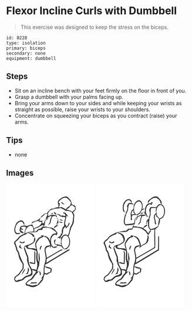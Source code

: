 # Flexor Incline Curls with Dumbbell
> This exercise was designed to keep the stress on the biceps.

``` 
id: 0228 
type: isolation 
primary: biceps 
secondary: none 
equipment: dumbbell 
``` 

## Steps

 - Sit on an incline bench with your feet firmly on the floor in front of you.
 - Grasp a dumbbell with your palms facing up.
 - Bring your arms down to your sides and while keeping your wrists as straight as possible, raise your wrists to your shoulders.
 - Concentrate on squeezing your biceps as you contract (raise) your arms.

## Tips

 - none

## Images

<svg width="240" height="250pt" viewBox="0 0 180 250" xmlns="http://www.w3.org/2000/svg">
  <g fill="#FFF">
    <path d="M0 0h180v250H0V0m106.45 34.46c-2.92 4.35 2.38 8.98-.15 13.61-3.42-.53-6.55 1.07-9.46 2.64-6.52-1.08-10.45 5.02-13.65 9.62-1.68.24-3.65-.26-5.04.95-2.81 2.16-5.8 4.2-7.69 7.29-3.47 4.9-9.26 7.17-14.92 8.41-2.36.38-3.18 2.99-4.32 4.75 4.6-3.08 9.54-6.29 15.36-5.75.06.43.17 1.3.23 1.73 1.95-.13 4.13-.75 5.89.44-.09 2.32-1.75 4.4-3.31 6.07-3.11 3.64-8.15 4.36-12.13 6.7-1.47-2.49-3.24-4.98-3.61-7.93-3.62.71-7.5.96-10.51 3.36-4.69-1.97-10.77-1.76-14.67 1.8-.06.75-.19 2.26-.26 3.01-3.27 4.59 3.12 11.77 7.87 8.78-2.35-2-5.03-3.6-7.22-5.8 1.28-2.11 3.7-.11 5.41.11.04-.32.12-.97.17-1.29-1.53-1-3.07-1.98-4.52-3.08 2.74-3.58 7.53-3.18 11.07-1.1-1.77 4.23-3.53 8.61-3.79 13.24-4.24 2.11-9.22 3.73-12.07 7.74-2.18 4.46-8.02 5.94-9.11 11.14 2.02 4.83 4.35 9.67 4.82 14.95 4.92 5.03 3.97 12.51 7.06 18.41 1.4 3.55 4.29 6.27 5.64 9.83.3 2.95.17 5.95-.29 8.87-1.79 3.21-4.44 5.86-6.36 9-2.19 3.72-6.37 5.34-9.4 8.21-.44 1.54-.91 3.08-1.44 4.59 1 1.74 1.78 3.65 3.13 5.15 4.51 1.49 8.46-1.99 12.79-2.55 2.62-.45 4.2-2.74 6.09-4.36 4.18-4.48 11.5-2.68 15.54-7.52.12-3.24.24-6.49-.4-9.69 2.7.71 5.29 1.72 7.86 2.77-.53 1.31-1.07 2.62-1.62 3.93-4.76 3.75-6 10.83-11.93 13.2-3.61 1.85-6.12 5.2-8.2 8.58.76 1.26 1.55 2.5 2.37 3.73 4.4-.46 7.83 3.14 12.22 2.88 4.88.62 9.03-2.55 12.92-4.98 3.04-2.96 5.61-6.4 8.44-9.56 1.01-4.13 1.41-8.44 3.47-12.26 1.43.49 2.85.99 4.28 1.49 2.32-1.47 4.67-2.9 7.07-4.25.74-.07 1.47-.18 2.21-.32.3-2.55.45-5.11 1.02-7.62-3.92-3.36-9.26-3.68-14.06-4.87.28-1.33.56-2.66.82-3.99 3.21-.85 5.9-2.84 8.7-4.54 13.61-8.37 27.35-16.51 40.96-24.86-.18-2.38-2.8-.75-3.9-.22-14.92 8.94-29.77 18.01-44.75 26.86.31-.41.93-1.23 1.24-1.65.19-2.23.22-4.49.62-6.69 2.67-2.32 6.02-3.71 9.01-5.57 8.07-4.37 15.71-9.56 24.03-13.45-.77-.13-2.31-.37-3.08-.49-10.13 5.53-19.95 11.58-30.05 17.17-.07-6-2.39-11.66-2.6-17.65 1.06-1.29 2.12-2.58 3.17-3.88 2.32-.81 4.64-1.64 6.95-2.5-.43 1.36-.87 2.73-1.27 4.1l2.34-1.98-.16-3.02c1.37 1.14 2.15 2.87 3.63 3.88 2.92 1.37 6.26.58 8.96-.93-.65-.54-1.3-1.07-1.95-1.6-1.71.87-3.58 1.17-5.47 1.27-3.32-2.53-5.03-6.64-4.89-10.77-.46-5.83 2.05-12.72 8.13-14.54 1.27.51 2.54 1.02 3.81 1.54.1-1.54.75-2.92 1.6-4.17-1.92-4.09-5.33-7-8.65-9.91-4.89-2.17-10.42-1.48-15.29-3.52l-4.85.36.68-1.26c-.74.1-2.23.31-2.97.42l1.07.31c-1.84 1.22-3.48 2.7-5.04 4.26-2.78.13-5.4 1.09-6.94 3.54-1.16 2.12-3.6 2.41-5.73 2.91.07-2.11.18-4.21.23-6.32 4.74-1.05 9.44-2.76 13.38-5.65 1.33-.7 2.46-2.25 4.13-1.79l.61.5c.23 1.37 1.56 1.36 2.47.64 1.92-5 .69-10.94 4.06-15.37l.28 5.28c.76-1.31 1.47-2.65 2.14-4.02.88-.07 1.76-.14 2.64-.22-.97-.12-2.9-.37-3.86-.49 2.66-2.7 6.13-4.27 9.63-5.57-1.14 4.4-3.93 8.39-3.65 13.07-.68 2.34-2.96 3.95-3.54 6.42 2.03-1.78 5.12-3.34 5.21-6.38.5-3.98 1.45-7.96 3.48-11.46 1.9-.65 3.91-.89 5.85-1.42 1.12 1.22 2.28 2.4 3.53 3.5-.2-1.36-.49-2.69-.86-4-1.55-.66-3.21-.93-4.83-1.32-1.79.57-3.59.2-5.35-.25-2.45.82-4.79 1.97-7.2 2.89.13-2.04.14-4.08-.27-6.08 1.41-1.58 2.55-3.35 3.48-5.25 3.82-1.95 7.95-3.22 12.16-4.06 3.33-.43 6.82.24 9.96-1.24 3.74 1.53 7.29 3.5 10.54 5.9 3.33.07 6.74.01 9.91 1.21.32.32.94.95 1.25 1.27.09-.39.28-1.16.38-1.55 1.25 3.62 4.74 6.65 4.04 10.77-1.04 5.99-.59 12.62-4.26 17.82-4.25 6.27-2.76 14.67-7.27 20.8-1.76-1.9-4.1-2.58-6.55-1.71-3.96.58-4.4 6.48-8.74 6.1 1.9-3.01 4.53-5.71 5.35-9.27.74-2.5.46-5.14.88-7.69 1.02-2.43 3.04-4.27 4.77-6.2.09 1.08.28 3.25.37 4.34 3.21-2.24 5.98-5.21 7.61-8.8.01-1 .03-2 .04-3l-1.34.16c-.66 3.01-2.05 5.77-4.34 7.88-1.68-2.47-3.78-5.16-3.2-8.35.87-4.89 2.29-9.67 2.92-14.6 1.23 1.13 2.51 2.23 3.98 3.05-1.76-3.16-4.49-5.62-6.53-8.6-1.36-.19-2.72-.39-4.07-.61-.09.71-.16 1.42-.24 2.12.75.08 2.25.23 3 .3.7 1.73 1.29 3.49 1.89 5.26-2.63-.41-5.24-.95-7.83-1.56l.28.92c-1.26-.07-2.53-.15-3.79-.23l1.75-.98c-2.39-1.46-5.14-2.03-7.83-2.59.26.46.79 1.39 1.06 1.85.58-.01 1.74-.04 2.31-.05 1.5 1.83 3.08 4.18 5.81 3.35.55.49 1.65 1.48 2.21 1.97.3-.32.9-.95 1.2-1.27 1.45.39 2.89.77 4.34 1.14-.18 3.97-2.48 7.5-2.31 11.49-.18 2.45.8 5.39-1.4 7.2-3.74 3.81-3.78 9.62-3.53 14.61-.48-.06-1.43-.16-1.9-.22-.15 1.06-.3 2.12-.44 3.18-2.12 2.5-4.62 4.66-7.72 5.81l4.94-.27-.09 1.23c1.33-.17 2.66-.35 3.99-.51-.68 3.46-.48 6.98-.08 10.47-1.23-.74-2.48-1.45-3.74-2.13.78 1.03 1.72 1.93 2.99 2.31.5 1.42 1.01 2.84 1.53 4.26-3.89-1.75-8.09-2.76-12.37-2.57-2.21-3.3-.57-6.92.92-10.11-.65.32-1.96.96-2.62 1.28-.5.77-.99 1.54-1.48 2.32.63 2.22.95 4.57 2 6.65.54 1.79 4.58.04 4.02 2.28l-.27.47c.13.65.31 1.29.56 1.92.26-.48.77-1.45 1.03-1.93 2.5-.59 5.31 1.16 7.94 1.45.24.49.73 1.47.97 1.96 1.6 1.26 3.08 2.68 4.68 3.95 1.49.36 3.07-.12 4.6-.15 2.31-1.81 4.51-3.82 5.77-6.53.42-1.3.84-2.61 1.28-3.91.87-5.36.62-11.5-2.95-15.89 2.92-4.38 2.91-9.75 4.96-14.45.63-4.2 3.65-7.39 5.01-11.32 2.01-4.85.91-10.2 1.8-15.25.83-2.87-1.26-5.3-2.44-7.72 2.31-1.93 4.78-3.98 5.69-6.97-.05-2.15-.74-4.22-1.02-6.35-2.33-1.08-4.73-1.99-7.1-2.98-.71-3.33-1.07-7.07-3.58-9.62-2.24-2.57-4.34-5.87-7.85-6.7-6.33.47-12.13 4.07-16.3 8.7M97.9 57.44c-.44 3.33 2.38 5.03 5.24 5.43-1.22-2.27-2.83-4.36-5.24-5.43m-7.19 3.54c1.74.21 3.54.52 5.25-.03.13-3.03-3.68.08-5.25.03m12.13 7.74c.83 1.46 1.85 2.8 2.9 4.11-.88 3.95-2.48 7.7-3.26 11.68-1.93 1.26-3.71 2.74-5.25 4.47.53.41 1.07.81 1.6 1.21 2.45-2.49 6.4-3.37 7.75-6.9-1.02.4-3.05 1.2-4.07 1.59 1.06-1.63 2.08-3.29 3.03-4.98.36.32 1.06.97 1.41 1.29-.69-4.34.69-10.08-4.11-12.47m6.59 3.34c.39.56 1.19 1.68 1.58 2.24 1.03.32 2.07.65 3.1.98.42-.21 1.26-.62 1.68-.83-2.11-.84-4.24-1.61-6.36-2.39m-86.88 6.47c-2.87 2.55-3.67 6.48-4.94 9.93-1.79 4.73-1.27 10.95 3.08 14.13 2.98.17 6.82 1.04 8.66-2.09-2.98-.42-7.12 1.43-9.34-1.5-2.85-4.33-1.17-9.89.75-14.25 1.95-4.16 6.2-8.49 11.21-7.29 2.76 1.31 3.43 4.71 5.17 6.99 1.01-4.83-2.43-9.33-7.22-9.93-2.62.98-5.3 2.05-7.37 4.01m85.35-1.54c1.92 2.51 5.29 3.78 8.17 1.99-2.54-1.27-5.44-1.42-8.17-1.99z"/>
    <path d="M113.23 31.09c3.32-2.34 8.28-4.24 11.86-1.37 2.75 2.28 5.35 4.93 7.05 8.11.61 2.9-1.11 5.41-2.55 7.73-3.32 1.19-5.92 3.47-7.52 6.62-2.96-1.73-6.03-3.22-9.09-4.76-1.83.29-3.65.66-5.43 1.17 1.29-2.7 1.97-5.64 2.11-8.61-.67-.37-2-1.09-2.67-1.45.65-3.43 3.76-5.37 6.24-7.44m-1.45 6.2c1.58 2.37 3.8 4.47 6.77 4.81-1.52-2.42-3.77-4.6-6.77-4.81zM130.13 47.01c.79-1.9 2.61-2.87 4.33-3.78 2.13 1.49 4.26 2.98 6.25 4.65-.01 1.62-.05 3.25-.15 4.87-2.05 1.05-3.75 2.59-4.88 4.6-3.57-2.88-8.22-3.3-12.44-4.59 2.37-1.82 4.8-3.6 6.89-5.75zM78.57 62.54c1.55-1.88 4.1-1.16 6.18-1.15-1.71 7.04-6.92 12.98-7.22 20.36-.22-.59-.66-1.76-.87-2.35l-2.16 2.16c-.4-1.75-.75-3.51-1.01-5.29l2.17-.35c-2.74-1.11-5.68-.31-8.48.07 1.4-1.83 2.19-3.97 2.57-6.21 3.31-1.95 6.13-4.52 8.82-7.24zM46.5 86.7c2.15-1.5 5.35-1.34 7.14.67 2.46 2.72 2.31 6.66 2.04 10.08-3.97.38-7.96.33-11.94.37 4.31.94 8.73 2 13.15 1.08 3.02.21 6.36-.14 8.2-2.88 2.13-3.23 6.41-.75 9.27-2.62.17-1.06.29-2.13.38-3.2 6.93-1.55 14.89-1.15 20.6 3.52 2.84 1.69 5.61 3.53 7.48 6.35-.68.49-1.36.99-2.04 1.48-3.56-.35-6.7 1.86-8.4 4.84-2.46 3.09-2.37 7.18-2.57 10.92-1.12-5.33-5.06-9.56-10.37-10.86-.81.47-1.61.95-2.41 1.44 8.44 1.29 11.15 10.49 13.13 17.51-3.05.75-6.53.55-9.15 2.53-1.22 1.65-1.75 3.7-2.75 5.48.31 7.24 3.46 14.27 2.28 21.58-.54 5.17-3.06 9.89-3.51 15.08-.94 5.93.65 12.22-1.88 17.87-1.21 2.02-2.69 3.87-3.73 6l3.37-.73c-4.27 3.9-6.93 9.18-11.22 13.04-3.67-.35-7.09 1.37-10.69 1.5-3.26-.67-6.28-2.31-9.68-2.41-.61-.7-1.22-1.41-1.83-2.11 2.06-1.7 3.87-3.68 5.95-5.36 1.69-.85 3.51-1.44 5.09-2.5 3.45-2.66 4.96-6.96 7.97-10.02 2.17-2.27 4.4-4.5 6.39-6.93-.95.18-2.85.53-3.8.71 1.45-4.08 2.57-8.3 4.37-12.25.18-5.27 1.57-10.44 1.59-15.69-.99-3.59-.4-7.64-2.25-10.94-.75 6.55-.3 13.2.5 19.72-3.75-4.57-3.34-10.56-2.85-16.03.65-7.23-3.16-13.96-3.16-21.09 1.21-3.66 3.99-6.62 6.24-9.7 2.59-3.73 8.16-3.16 10.41-7.29-2.51-.06-5.92-1.72-7.34 1.46l3.55-.04c-3.85.79-7.75 2.38-9.96 5.83-2.18 3.61-5.26 7.33-4.72 11.82.09 3.07 1.38 5.91 2.33 8.77-5.03-3.32-11.44-1.6-17.03-3.21l-.12-3.54c3.86-1.29 7.26-3.55 10.74-5.61 1.9-1.15 2.78-3.35 3.79-5.23 1.32-2.43-.02-5.21-.38-7.7-1.76 2.91-1.77 6.32-2.43 9.56-1.45 2.08-4.07 2.81-6.03 4.29-3.61 2.76-8.5 2.35-12.33 4.72-.63 1.72-2.15 3.44-1.35 5.36 1.62 5.74 3.66 11.36 6.03 16.84.48 2.83.08 5.76.15 8.64 1.84 2.43 1.25 5.75 2.86 8.29 2.43 4.84 6.2 9.63 5.56 15.37-.76 4.28-5.63 4.96-9.07 5.95-4.41 1.26-7.08 5.24-10.69 7.73-3.41.55-7.08.38-9.84 2.87-1.59-.64-2.76-1.87-3.89-3.12.74-1.38 1.32-2.85 2.12-4.2 2.47-2.52 6.34-3.5 8.13-6.72 1.8-3.15 4.03-6 6.33-8.79 2.59-3.22.87-7.59 1.64-11.31-3.2-6.86-7.07-13.49-8.8-20.93-.61-3.2-2.38-5.94-4.15-8.59-.22-5.09-3.42-9.34-4.11-14.31.03-1.97 2.14-2.8 3.42-3.91 3-1.92 4.4-5.43 7.09-7.67 3.85-2.6 8.32-4.01 12.47-6.02.31-.61.93-1.83 1.24-2.43 4.99 1.25 10.19 3.55 12.27 8.64.97-.56 3.13-.6 2.22-2.2-2.15-5.07-8.42-5.67-12.88-7.75-2.05.86-4.12 1.69-6.17 2.58.1-5.77 3.2-11.43 8.03-14.6m-18.76 30.5l-.12 2.17c3.08 2.35 7.21 2.54 10.39.26-.23-.77-.47-1.53-.71-2.3-1.7.85-3.27 2.21-5.23 2.31-1.53-.65-2.9-1.61-4.33-2.44m-1.4 12.3c1.98 1.21 3.85 2.87 6.29 3.03-1.12-1.54-2.33-3.01-3.55-4.47.1-1.44.14-2.89.09-4.34-1.45 1.65-2.29 3.67-2.83 5.78m44.7-2.68c-1.76 2.3-2.63 5-2.37 7.91.35-.1 1.06-.31 1.41-.41.72-2.64 1.7-5.19 2.83-7.67-.47.04-1.4.13-1.87.17M44.5 170.87c0 3.62-.01 7.3-1.61 10.65-1.07 1.07-2.09 2.2-3.07 3.35 1.8-.41 3.58-.92 5.33-1.49-.03-.81-.1-2.44-.14-3.25 2.51-2.61 2.26-6.95-.51-9.26m-7.53 4.08c-1.99 3.24-3.87 6.62-5.22 10.2 3.57-2.91 5.36-7.36 7.36-11.38-.53.29-1.6.88-2.14 1.18m30.46 3.22c.75 2.66 1.35 5.36 1.43 8.14.42.09 1.27.26 1.69.35.5-3.25.32-6.93-3.12-8.49M49.05 203.9c1.08-.22 2.15-.45 3.23-.69 3.79.67 7.6-.3 11.4-.48-2.13-3.52-6.49-.55-9.72-1.5-2.24-.68-3.64 1.2-4.91 2.67zM116.33 108.35c1.63-2.22 4.89-3.76 7.45-2.15 4.37 2.63 5.17 8.16 5.31 12.83-.54 3.6-1.27 7.47-3.81 10.26-1.63 1.89-4.15 2.52-6.37 3.43-1.8-2.15-3.99-4.12-4.86-6.86-1.34-5.82-1.61-12.57 2.28-17.51z"/>
    <path d="M37.49 129.25c.69-.44 2.08-1.31 2.78-1.75.54 1.89 1.15 4.1 3.17 4.91 3.05.9 6.3.64 9.38 1.44 3.02.78 5.87 2.06 8.84 2.99 1.02 5.03-.6 10.06-.16 15.11.09 3.13.89 6.17 1.82 9.14.91 5.04-.01 10.21-1.84 14.94-2.58-2.07-5.98-1.66-9.05-2.12-1.37-2.91-3.31-5.51-4.66-8.42-1.34-4.37-2.23-8.91-2.29-13.49 0-3.46-1.81-6.49-3.05-9.61-1.85-4.3-3.09-8.84-4.94-13.14m19.88 32.44c-2.84-.58-5.6-1.57-8.49-1.91-.31.27-.94.82-1.26 1.09 3.02 2.58 7.62 2.71 11.52 2.78.39-7.19.48-14.39.56-21.59.05-2.1-1.23-3.89-2.09-5.72.01 8.42.12 16.9-.24 25.35zM78.35 181.64c-.13-4.25.17-8.5.52-12.73 3.08 3.4 7.87 3.63 11.98 4.91-.15 2.15-.39 4.29-.62 6.43-2.91-.55-5.15 1.64-7.44 3.02-1.49-.54-2.97-1.09-4.44-1.63z"/>
  </g>
  <g fill="#333">
    <path d="M106.45 34.46c4.17-4.63 9.97-8.23 16.3-8.7 3.51.83 5.61 4.13 7.85 6.7 2.51 2.55 2.87 6.29 3.58 9.62 2.37.99 4.77 1.9 7.1 2.98.28 2.13.97 4.2 1.02 6.35-.91 2.99-3.38 5.04-5.69 6.97 1.18 2.42 3.27 4.85 2.44 7.72-.89 5.05.21 10.4-1.8 15.25-1.36 3.93-4.38 7.12-5.01 11.32-2.05 4.7-2.04 10.07-4.96 14.45 3.57 4.39 3.82 10.53 2.95 15.89-.44 1.3-.86 2.61-1.28 3.91-1.26 2.71-3.46 4.72-5.77 6.53-1.53.03-3.11.51-4.6.15-1.6-1.27-3.08-2.69-4.68-3.95-.24-.49-.73-1.47-.97-1.96-2.63-.29-5.44-2.04-7.94-1.45-.26.48-.77 1.45-1.03 1.93-.25-.63-.43-1.27-.56-1.92l.27-.47c.56-2.24-3.48-.49-4.02-2.28-1.05-2.08-1.37-4.43-2-6.65.49-.78.98-1.55 1.48-2.32.66-.32 1.97-.96 2.62-1.28-1.49 3.19-3.13 6.81-.92 10.11 4.28-.19 8.48.82 12.37 2.57-.52-1.42-1.03-2.84-1.53-4.26-1.27-.38-2.21-1.28-2.99-2.31 1.26.68 2.51 1.39 3.74 2.13-.4-3.49-.6-7.01.08-10.47-1.33.16-2.66.34-3.99.51l.09-1.23-4.94.27c3.1-1.15 5.6-3.31 7.72-5.81.14-1.06.29-2.12.44-3.18.47.06 1.42.16 1.9.22-.25-4.99-.21-10.8 3.53-14.61 2.2-1.81 1.22-4.75 1.4-7.2-.17-3.99 2.13-7.52 2.31-11.49-1.45-.37-2.89-.75-4.34-1.14-.3.32-.9.95-1.2 1.27-.56-.49-1.66-1.48-2.21-1.97-2.73.83-4.31-1.52-5.81-3.35-.57.01-1.73.04-2.31.05-.27-.46-.8-1.39-1.06-1.85 2.69.56 5.44 1.13 7.83 2.59l-1.75.98c1.26.08 2.53.16 3.79.23l-.28-.92c2.59.61 5.2 1.15 7.83 1.56-.6-1.77-1.19-3.53-1.89-5.26-.75-.07-2.25-.22-3-.3.08-.7.15-1.41.24-2.12 1.35.22 2.71.42 4.07.61 2.04 2.98 4.77 5.44 6.53 8.6-1.47-.82-2.75-1.92-3.98-3.05-.63 4.93-2.05 9.71-2.92 14.6-.58 3.19 1.52 5.88 3.2 8.35 2.29-2.11 3.68-4.87 4.34-7.88l1.34-.16c-.01 1-.03 2-.04 3-1.63 3.59-4.4 6.56-7.61 8.8-.09-1.09-.28-3.26-.37-4.34-1.73 1.93-3.75 3.77-4.77 6.2-.42 2.55-.14 5.19-.88 7.69-.82 3.56-3.45 6.26-5.35 9.27 4.34.38 4.78-5.52 8.74-6.1 2.45-.87 4.79-.19 6.55 1.71 4.51-6.13 3.02-14.53 7.27-20.8 3.67-5.2 3.22-11.83 4.26-17.82.7-4.12-2.79-7.15-4.04-10.77-.1.39-.29 1.16-.38 1.55-.31-.32-.93-.95-1.25-1.27-3.17-1.2-6.58-1.14-9.91-1.21-3.25-2.4-6.8-4.37-10.54-5.9-3.14 1.48-6.63.81-9.96 1.24-4.21.84-8.34 2.11-12.16 4.06-.93 1.9-2.07 3.67-3.48 5.25.41 2 .4 4.04.27 6.08 2.41-.92 4.75-2.07 7.2-2.89 1.76.45 3.56.82 5.35.25 1.62.39 3.28.66 4.83 1.32.37 1.31.66 2.64.86 4-1.25-1.1-2.41-2.28-3.53-3.5-1.94.53-3.95.77-5.85 1.42-2.03 3.5-2.98 7.48-3.48 11.46-.09 3.04-3.18 4.6-5.21 6.38.58-2.47 2.86-4.08 3.54-6.42-.28-4.68 2.51-8.67 3.65-13.07-3.5 1.3-6.97 2.87-9.63 5.57.96.12 2.89.37 3.86.49-.88.08-1.76.15-2.64.22-.67 1.37-1.38 2.71-2.14 4.02l-.28-5.28c-3.37 4.43-2.14 10.37-4.06 15.37-.91.72-2.24.73-2.47-.64l-.61-.5c-1.67-.46-2.8 1.09-4.13 1.79-3.94 2.89-8.64 4.6-13.38 5.65-.05 2.11-.16 4.21-.23 6.32 2.13-.5 4.57-.79 5.73-2.91 1.54-2.45 4.16-3.41 6.94-3.54 1.56-1.56 3.2-3.04 5.04-4.26l-1.07-.31c.74-.11 2.23-.32 2.97-.42l-.68 1.26 4.85-.36c4.87 2.04 10.4 1.35 15.29 3.52 3.32 2.91 6.73 5.82 8.65 9.91-.85 1.25-1.5 2.63-1.6 4.17-1.27-.52-2.54-1.03-3.81-1.54-6.08 1.82-8.59 8.71-8.13 14.54-.14 4.13 1.57 8.24 4.89 10.77 1.89-.1 3.76-.4 5.47-1.27.65.53 1.3 1.06 1.95 1.6-2.7 1.51-6.04 2.3-8.96.93-1.48-1.01-2.26-2.74-3.63-3.88l.16 3.02-2.34 1.98c.4-1.37.84-2.74 1.27-4.1-2.31.86-4.63 1.69-6.95 2.5-1.05 1.3-2.11 2.59-3.17 3.88.21 5.99 2.53 11.65 2.6 17.65 10.1-5.59 19.92-11.64 30.05-17.17.77.12 2.31.36 3.08.49-8.32 3.89-15.96 9.08-24.03 13.45-2.99 1.86-6.34 3.25-9.01 5.57-.4 2.2-.43 4.46-.62 6.69-.31.42-.93 1.24-1.24 1.65 14.98-8.85 29.83-17.92 44.75-26.86 1.1-.53 3.72-2.16 3.9.22-13.61 8.35-27.35 16.49-40.96 24.86-2.8 1.7-5.49 3.69-8.7 4.54-.26 1.33-.54 2.66-.82 3.99 4.8 1.19 10.14 1.51 14.06 4.87-.57 2.51-.72 5.07-1.02 7.62-.74.14-1.47.25-2.21.32-2.4 1.35-4.75 2.78-7.07 4.25-1.43-.5-2.85-1-4.28-1.49-2.06 3.82-2.46 8.13-3.47 12.26-2.83 3.16-5.4 6.6-8.44 9.56-3.89 2.43-8.04 5.6-12.92 4.98-4.39.26-7.82-3.34-12.22-2.88-.82-1.23-1.61-2.47-2.37-3.73 2.08-3.38 4.59-6.73 8.2-8.58 5.93-2.37 7.17-9.45 11.93-13.2.55-1.31 1.09-2.62 1.62-3.93-2.57-1.05-5.16-2.06-7.86-2.77.64 3.2.52 6.45.4 9.69-4.04 4.84-11.36 3.04-15.54 7.52-1.89 1.62-3.47 3.91-6.09 4.36-4.33.56-8.28 4.04-12.79 2.55-1.35-1.5-2.13-3.41-3.13-5.15.53-1.51 1-3.05 1.44-4.59 3.03-2.87 7.21-4.49 9.4-8.21 1.92-3.14 4.57-5.79 6.36-9 .46-2.92.59-5.92.29-8.87-1.35-3.56-4.24-6.28-5.64-9.83-3.09-5.9-2.14-13.38-7.06-18.41-.47-5.28-2.8-10.12-4.82-14.95 1.09-5.2 6.93-6.68 9.11-11.14 2.85-4.01 7.83-5.63 12.07-7.74.26-4.63 2.02-9.01 3.79-13.24-3.54-2.08-8.33-2.48-11.07 1.1 1.45 1.1 2.99 2.08 4.52 3.08-.05.32-.13.97-.17 1.29-1.71-.22-4.13-2.22-5.41-.11 2.19 2.2 4.87 3.8 7.22 5.8-4.75 2.99-11.14-4.19-7.87-8.78.07-.75.2-2.26.26-3.01 3.9-3.56 9.98-3.77 14.67-1.8 3.01-2.4 6.89-2.65 10.51-3.36.37 2.95 2.14 5.44 3.61 7.93 3.98-2.34 9.02-3.06 12.13-6.7 1.56-1.67 3.22-3.75 3.31-6.07-1.76-1.19-3.94-.57-5.89-.44-.06-.43-.17-1.3-.23-1.73-5.82-.54-10.76 2.67-15.36 5.75 1.14-1.76 1.96-4.37 4.32-4.75 5.66-1.24 11.45-3.51 14.92-8.41 1.89-3.09 4.88-5.13 7.69-7.29 1.39-1.21 3.36-.71 5.04-.95 3.2-4.6 7.13-10.7 13.65-9.62 2.91-1.57 6.04-3.17 9.46-2.64 2.53-4.63-2.77-9.26.15-13.61m6.78-3.37c-2.48 2.07-5.59 4.01-6.24 7.44.67.36 2 1.08 2.67 1.45-.14 2.97-.82 5.91-2.11 8.61 1.78-.51 3.6-.88 5.43-1.17 3.06 1.54 6.13 3.03 9.09 4.76 1.6-3.15 4.2-5.43 7.52-6.62 1.44-2.32 3.16-4.83 2.55-7.73-1.7-3.18-4.3-5.83-7.05-8.11-3.58-2.87-8.54-.97-11.86 1.37m16.9 15.92c-2.09 2.15-4.52 3.93-6.89 5.75 4.22 1.29 8.87 1.71 12.44 4.59 1.13-2.01 2.83-3.55 4.88-4.6.1-1.62.14-3.25.15-4.87-1.99-1.67-4.12-3.16-6.25-4.65-1.72.91-3.54 1.88-4.33 3.78M78.57 62.54c-2.69 2.72-5.51 5.29-8.82 7.24-.38 2.24-1.17 4.38-2.57 6.21 2.8-.38 5.74-1.18 8.48-.07l-2.17.35c.26 1.78.61 3.54 1.01 5.29l2.16-2.16c.21.59.65 1.76.87 2.35.3-7.38 5.51-13.32 7.22-20.36-2.08-.01-4.63-.73-6.18 1.15M46.5 86.7c-4.83 3.17-7.93 8.83-8.03 14.6 2.05-.89 4.12-1.72 6.17-2.58 4.46 2.08 10.73 2.68 12.88 7.75.91 1.6-1.25 1.64-2.22 2.2-2.08-5.09-7.28-7.39-12.27-8.64-.31.6-.93 1.82-1.24 2.43-4.15 2.01-8.62 3.42-12.47 6.02-2.69 2.24-4.09 5.75-7.09 7.67-1.28 1.11-3.39 1.94-3.42 3.91.69 4.97 3.89 9.22 4.11 14.31 1.77 2.65 3.54 5.39 4.15 8.59 1.73 7.44 5.6 14.07 8.8 20.93-.77 3.72.95 8.09-1.64 11.31-2.3 2.79-4.53 5.64-6.33 8.79-1.79 3.22-5.66 4.2-8.13 6.72-.8 1.35-1.38 2.82-2.12 4.2 1.13 1.25 2.3 2.48 3.89 3.12 2.76-2.49 6.43-2.32 9.84-2.87 3.61-2.49 6.28-6.47 10.69-7.73 3.44-.99 8.31-1.67 9.07-5.95.64-5.74-3.13-10.53-5.56-15.37-1.61-2.54-1.02-5.86-2.86-8.29-.07-2.88.33-5.81-.15-8.64-2.37-5.48-4.41-11.1-6.03-16.84-.8-1.92.72-3.64 1.35-5.36 3.83-2.37 8.72-1.96 12.33-4.72 1.96-1.48 4.58-2.21 6.03-4.29.66-3.24.67-6.65 2.43-9.56.36 2.49 1.7 5.27.38 7.7-1.01 1.88-1.89 4.08-3.79 5.23-3.48 2.06-6.88 4.32-10.74 5.61l.12 3.54c5.59 1.61 12-.11 17.03 3.21-.95-2.86-2.24-5.7-2.33-8.77-.54-4.49 2.54-8.21 4.72-11.82 2.21-3.45 6.11-5.04 9.96-5.83l-3.55.04c1.42-3.18 4.83-1.52 7.34-1.46-2.25 4.13-7.82 3.56-10.41 7.29-2.25 3.08-5.03 6.04-6.24 9.7 0 7.13 3.81 13.86 3.16 21.09-.49 5.47-.9 11.46 2.85 16.03-.8-6.52-1.25-13.17-.5-19.72 1.85 3.3 1.26 7.35 2.25 10.94-.02 5.25-1.41 10.42-1.59 15.69-1.8 3.95-2.92 8.17-4.37 12.25.95-.18 2.85-.53 3.8-.71-1.99 2.43-4.22 4.66-6.39 6.93-3.01 3.06-4.52 7.36-7.97 10.02-1.58 1.06-3.4 1.65-5.09 2.5-2.08 1.68-3.89 3.66-5.95 5.36.61.7 1.22 1.41 1.83 2.11 3.4.1 6.42 1.74 9.68 2.41 3.6-.13 7.02-1.85 10.69-1.5 4.29-3.86 6.95-9.14 11.22-13.04l-3.37.73c1.04-2.13 2.52-3.98 3.73-6 2.53-5.65.94-11.94 1.88-17.87.45-5.19 2.97-9.91 3.51-15.08 1.18-7.31-1.97-14.34-2.28-21.58 1-1.78 1.53-3.83 2.75-5.48 2.62-1.98 6.1-1.78 9.15-2.53-1.98-7.02-4.69-16.22-13.13-17.51.8-.49 1.6-.97 2.41-1.44 5.31 1.3 9.25 5.53 10.37 10.86.2-3.74.11-7.83 2.57-10.92 1.7-2.98 4.84-5.19 8.4-4.84.68-.49 1.36-.99 2.04-1.48-1.87-2.82-4.64-4.66-7.48-6.35-5.71-4.67-13.67-5.07-20.6-3.52a42.95 42.95 0 0 1-.38 3.2c-2.86 1.87-7.14-.61-9.27 2.62-1.84 2.74-5.18 3.09-8.2 2.88-4.42.92-8.84-.14-13.15-1.08 3.98-.04 7.97.01 11.94-.37.27-3.42.42-7.36-2.04-10.08-1.79-2.01-4.99-2.17-7.14-.67m69.83 21.65c-3.89 4.94-3.62 11.69-2.28 17.51.87 2.74 3.06 4.71 4.86 6.86 2.22-.91 4.74-1.54 6.37-3.43 2.54-2.79 3.27-6.66 3.81-10.26-.14-4.67-.94-10.2-5.31-12.83-2.56-1.61-5.82-.07-7.45 2.15m-78.84 20.9c1.85 4.3 3.09 8.84 4.94 13.14 1.24 3.12 3.05 6.15 3.05 9.61.06 4.58.95 9.12 2.29 13.49 1.35 2.91 3.29 5.51 4.66 8.42 3.07.46 6.47.05 9.05 2.12 1.83-4.73 2.75-9.9 1.84-14.94-.93-2.97-1.73-6.01-1.82-9.14-.44-5.05 1.18-10.08.16-15.11-2.97-.93-5.82-2.21-8.84-2.99-3.08-.8-6.33-.54-9.38-1.44-2.02-.81-2.63-3.02-3.17-4.91-.7.44-2.09 1.31-2.78 1.75m40.86 52.39c1.47.54 2.95 1.09 4.44 1.63 2.29-1.38 4.53-3.57 7.44-3.02.23-2.14.47-4.28.62-6.43-4.11-1.28-8.9-1.51-11.98-4.91-.35 4.23-.65 8.48-.52 12.73z"/>
    <path d="M111.78 37.29c3 .21 5.25 2.39 6.77 4.81-2.97-.34-5.19-2.44-6.77-4.81zM97.9 57.44c2.41 1.07 4.02 3.16 5.24 5.43-2.86-.4-5.68-2.1-5.24-5.43zM90.71 60.98c1.57.05 5.38-3.06 5.25-.03-1.71.55-3.51.24-5.25.03zM102.84 68.72c4.8 2.39 3.42 8.13 4.11 12.47-.35-.32-1.05-.97-1.41-1.29-.95 1.69-1.97 3.35-3.03 4.98 1.02-.39 3.05-1.19 4.07-1.59-1.35 3.53-5.3 4.41-7.75 6.9-.53-.4-1.07-.8-1.6-1.21 1.54-1.73 3.32-3.21 5.25-4.47.78-3.98 2.38-7.73 3.26-11.68-1.05-1.31-2.07-2.65-2.9-4.11zM109.43 72.06c2.12.78 4.25 1.55 6.36 2.39-.42.21-1.26.62-1.68.83-1.03-.33-2.07-.66-3.1-.98-.39-.56-1.19-1.68-1.58-2.24zM22.55 78.53c2.07-1.96 4.75-3.03 7.37-4.01 4.79.6 8.23 5.1 7.22 9.93-1.74-2.28-2.41-5.68-5.17-6.99-5.01-1.2-9.26 3.13-11.21 7.29-1.92 4.36-3.6 9.92-.75 14.25 2.22 2.93 6.36 1.08 9.34 1.5-1.84 3.13-5.68 2.26-8.66 2.09-4.35-3.18-4.87-9.4-3.08-14.13 1.27-3.45 2.07-7.38 4.94-9.93zM107.9 76.99c2.73.57 5.63.72 8.17 1.99-2.88 1.79-6.25.52-8.17-1.99zM27.74 117.2c1.43.83 2.8 1.79 4.33 2.44 1.96-.1 3.53-1.46 5.23-2.31.24.77.48 1.53.71 2.3-3.18 2.28-7.31 2.09-10.39-.26l.12-2.17zM26.34 129.5c.54-2.11 1.38-4.13 2.83-5.78.05 1.45.01 2.9-.09 4.34 1.22 1.46 2.43 2.93 3.55 4.47-2.44-.16-4.31-1.82-6.29-3.03zM71.04 126.82c.47-.04 1.4-.13 1.87-.17-1.13 2.48-2.11 5.03-2.83 7.67-.35.1-1.06.31-1.41.41-.26-2.91.61-5.61 2.37-7.91zM57.37 161.69c.36-8.45.25-16.93.24-25.35.86 1.83 2.14 3.62 2.09 5.72-.08 7.2-.17 14.4-.56 21.59-3.9-.07-8.5-.2-11.52-2.78.32-.27.95-.82 1.26-1.09 2.89.34 5.65 1.33 8.49 1.91zM44.5 170.87c2.77 2.31 3.02 6.65.51 9.26.04.81.11 2.44.14 3.25-1.75.57-3.53 1.08-5.33 1.49.98-1.15 2-2.28 3.07-3.35 1.6-3.35 1.61-7.03 1.61-10.65zM36.97 174.95c.54-.3 1.61-.89 2.14-1.18-2 4.02-3.79 8.47-7.36 11.38 1.35-3.58 3.23-6.96 5.22-10.2zM67.43 178.17c3.44 1.56 3.62 5.24 3.12 8.49-.42-.09-1.27-.26-1.69-.35-.08-2.78-.68-5.48-1.43-8.14zM49.05 203.9c1.27-1.47 2.67-3.35 4.91-2.67 3.23.95 7.59-2.02 9.72 1.5-3.8.18-7.61 1.15-11.4.48-1.08.24-2.15.47-3.23.69z"/>
  </g>
</svg>

<svg width="240" height="250pt" viewBox="0 0 180 250" xmlns="http://www.w3.org/2000/svg">
  <g fill="#FFF">
    <path d="M0 0h180v250H0V0m109.39 32.45c-2.17 1.42-2.81 3.87-2.89 6.33l1.41-.37c2.36-5.53 8.16-9.63 14.17-10.19 3.89.45 6.84 3.7 9.1 6.66 1.38 1.69.03 4.81 2.59 5.63.14.41.44 1.23.58 1.64-1.13-.18-3.4-.54-4.53-.71-2.45 1.65-4.36 3.92-6.19 6.21-.4 3.12-1.2 6.25-.57 9.4.48 1.68.04 3.55-1.51 4.5-2.81 1.89-2.08 5.75-2.9 8.65 3.2 3.93.39 9.96 4.13 13.52.4-1.14 1.02-2.37.55-3.61-1.75-3.16-.16-7.19-2.99-9.91.46-2.24.96-4.46 1.35-6.71.56-.12 1.67-.37 2.23-.49-.07.83-.19 2.5-.26 3.34 1.88 1.83 3.98 3.41 5.84 5.26-.68 4.89-2.05 9.64-1.99 14.62-4.3 3.44-9.69 5.07-14.99 6.29-1.45-1.11-2.47-2.71-3.03-4.43-.97-8.4-.24-17.02 2.78-24.96.06-4.6-.7-9.28 1.2-13.66 2.96-.19 5.91-.11 8.87-.18.25-.44.74-1.33.99-1.77-3.49.13-6.98-.02-10.47-.02-.51.36-1.54 1.08-2.05 1.44-.44 1.84-1.29 3.64-1.32 5.55 1.43 3.56 1.71 7.86.03 11.39-.59 1.61-1.7 3.49-.29 5.02-1.08.68-2.08 1.57-3.39 1.74a6.87 6.87 0 0 1-1.72 3.62c-.2-.56-.61-1.67-.81-2.23.36 1.69.65 3.4.9 5.12-.66 1.21-1.83 3.11-.15 4.11.47-2.88 1.49-5.63 2.51-8.35.23 4.06.22 8.15.78 12.19.29 2.97 2.46 5.23 4.31 7.39 2.88-.39 5.95-.28 8.57-1.8-1.01 12.08-.3 24.26-.11 36.34-2.45 2.67-6.13 3.86-9.11 5.89-9.5 5.18-18.58 11.25-28.31 15.96.35-5.43-2.22-10.48-2.23-15.87-.09-2.25 1.66-3.86 2.94-5.48 2.31-.79 4.63-1.58 6.94-2.38.92 2.26-1.38 2.23-2.28 3.4 3.83.15 5.73-4.08 9.1-5.28 4.84-1.87 10.57-5.35 10.48-11.23-.19-2.61 2.8-6.08-1.04-7.19 1.58-3.34 3.16-6.75 5.65-9.53 1.12-.69.58-2.5-.77-2.17-1.73 1.82-3.03 4-4.35 6.13-1.17-2.22-2.6-4.3-4.34-6.12-1.47-1.87-4.05-2.45-5.22-4.6 2.33-2.17 5.25-3.47 7.79-5.32l-.33-1.47c-3.54 0-6.95 3.33-7.83 6.8-4.66-2.66-10.28-1.74-15.11-3.71-1.68-.23-3.53.36-5.1-.44.99-1.73 2.23-3.33 3-5.18.37-4.2.89-8.41 1.93-12.49l2-.91c-.5 2.27-1.36 4.52-1.07 6.89 2.08-1.96 1.27-5.46 3.74-7.06 2.12-1.48 4.63-2.23 7-3.19-1.47 4.39-2.94 8.78-3.41 13.42-1.3 1.98-3.01 3.73-3.81 6.01 2.21-1.18 3.71-3.26 5.4-5.04.12-4.41 1.4-8.63 3.2-12.62 2.17-.91 4.76-.4 6.62-2.17l-.2 1.58c.5-.75 1-1.5 1.5-2.26.23 2.1 2.63 3.64 1.36 5.84.33-1.24 1.11-1.95 2.35-2.13-3.68-4.81-5.15-11.14-3.49-17.02.97-3.88 3.57-7.73 7.74-8.51 1.31.47 2.63.93 3.94 1.42-.74-1.71.84-4.99 3.1-3.48-.99-.52-1.9-1.18-2.85-1.75-.5-.14-1.49-.41-1.99-.55.15.69.44 2.05.59 2.74-3.09-1.01-6.53-.25-8.61 2.29-4.48 4.63-5.04 11.56-4.15 17.64l-.59-.01c-.14-.57-.4-1.73-.54-2.3l-1.33-.42c-1.06 3.67 3.43 3.47 3.83 6.41-2.69-1.79-5.96.93-8.33-1.08-3.52.67-6.22 3.82-9.74 3.95l.67 1.24c-.52.01-1.57.02-2.09.02-3.77 3-3.11 8.43-4.24 12.65a103.04 103.04 0 0 1-17.65 2.31c-.75-1.79-1.75-3.59-1.53-5.6.35-7.77 2.73-15.34 6.27-22.22 1.1-4.57.51-9.47 3.2-13.6 3-.3 5.87 1.06 8.84.71-1.4-2.29-4.43-2.14-6.64-3.17-1.7.55-4.02.43-4.95 2.27-.74 1.61-1.21 3.38-2.43 4.72 1.84 1.56.7 4.18.82 6.25 0 3.67-4.23 6.37-2.87 10.16-.4.17-1.21.52-1.61.69-1.06 5.02-2.8 9.97-2.6 15.17.13 2.65 1.43 5.33 3.64 6.85 4.56.18 9.1-1.2 13.67-.38-.89-.26-1.76-.57-2.66-.77 2.46.53 4.73-.53 6.88-1.63-2.79 2.67-2.96 6.73-5.71 9.43-2.14.07-4.29.08-6.44.07-1.83 1.58-3.6 3.23-5.4 4.84-1.17-.44-2.43-1.04-3.68-.51-5.78 1.59-11.96 1.79-17.5 4.2-4.25 2.84-9.48 4.16-13.13 7.87-2.07 1.97-3.3 4.76-5.86 6.2-2.51 1.51-4.25 4-5.23 6.72 2.21 4.72 4.41 9.7 4.82 14.98 2.18 2.56 3.95 5.54 4.34 8.94.76 5.9 3.3 11.47 6.87 16.19 2.71 3.4 1.56 7.99 1.3 11.95-1.8 3.22-4.6 5.83-6.45 9.07-2.12 3.81-6.52 5.16-9.39 8.23-.33 1.51-.8 2.98-1.5 4.35.65 1.22 1.32 2.42 2.01 3.62 1.54 3.42 6.4 1.95 8.94.56 2.42-1.51 5.72-.75 7.89-2.73 2.78-2.46 5.35-5.86 9.3-6.28 3.54-.55 7.29-1.67 9.57-4.62-.07-3.12.42-6.26-.6-9.28 2.57.46 5 1.46 7.52 2.13.28 1.6-.55 3.06-1.09 4.51-3.87 3.02-5.51 7.87-8.82 11.35-4.63 2.37-9.49 5.57-11.12 10.82.5 1.3 1.51 2.32 2.35 3.41 4.04-.76 7.04 2.79 11.02 2.67 5.23 1.08 9.69-2.3 13.89-4.84 3.02-2.96 5.46-6.48 8.45-9.49.96-4.17 1.29-8.52 3.46-12.36 1.43.48 2.86.97 4.3 1.45 2.27-1.47 4.69-2.72 6.87-4.34l-.43-1.65c-2.37.94-4.55 2.26-6.62 3.73-1.49-.54-2.97-1.1-4.46-1.64.22-4.21-.69-8.9 1.07-12.77 2.28 3.87 7.5 3.44 11.28 4.83.31 2.65-1.19 5.44.15 7.91.42-.23 1.27-.69 1.69-.92-.24-2.42.07-4.82.82-7.13-1.92-1.37-3.72-3.26-6.27-3.17-2.74-.16-5.08-2.31-7.91-1.59.22-1.12.67-3.36.9-4.48 2.51.01 4.37-1.83 6.43-3 11.7-7.17 23.46-14.25 35.21-21.34 2.44-1.48 4.78-3.2 7.52-4.09.06-9.46.36-18.93.12-28.38l-1.57-.46c-.24 9.01-.13 18.04-.52 27.04-15.41 9.1-30.68 18.44-46.03 27.62 1.8-2.52 1.03-5.74 1.69-8.58 12.74-7.68 25.87-14.75 38.56-22.51.52-11.91-.1-23.97-.11-35.94.42-4.52 7.36-5.12 7.06-9.93 2.57-3.77 2.93-8.67 2.89-13.12 3.02.26 5.23-2.1 7.11-4.11 4.64-7.7 4.69-19.24-2.79-25.2l-.72.54c-.4-3.2.27-7.05-2.28-9.52-2.58-2.81-4.53-6.75-8.56-7.66-5.83-.72-10.4 3.56-14.73 6.76m-48.77 2.12c-4.89 4.74-5.98 12.08-5.07 18.56.45 2.08 1.35 5.15 4.09 4.52-3.97-5.98-2.99-14.31.99-20.04 2-2.73 5.88-5.7 9.21-3.32 1.94.76 2.13 3.15 3.17 4.7 1.9-2.4-.33-5.21-2.2-6.8-3.33-2.09-7.84-.54-10.19 2.38m17.76 8.02c-1.91 3.77.69 9.79-4.56 11.38-.86 2.34-2.18 4.56-2.51 7.06.77 4.37.39 8.8.53 13.21 1.82.58 2.98-1.75 2.27-3.28-.99-2.09-.2-4.26.33-6.34 2.68-.73 5.55-2.11 8.24-.53-.17-.81-.5-2.42-.67-3.23l-.84.65c-1.72-2.54-3.43-5.34-2.79-8.54-.86-6.14 1.89-12.87 7.11-16.33 2.17-.67 5.16-.9 6.53 1.33 2.66 3.11 2.72 7.44 2.19 11.29-1.28 5.48-4.37 11.5-10.36 12.81-.45.83-.89 1.67-1.32 2.52l1.64-1.42.95 1.88 1.34.26-1.32-1.73c2.1-.88 3.99-2.13 5.83-3.45 1.56.44 5.74 1.96 5.65-.69-1.78-1.42-4.04.41-5.92.62 1.25-1.96 2.43-3.96 3.41-6.07 2.26-.8 4.58-1.88 5.98-3.93-1.72.47-3.4 1.04-5.07 1.65 1.34-3.75.98-7.92.14-11.74-1.08-3.07-3.7-6.38-7.25-6.32-4.7.68-7.72 4.9-9.53 8.94z"/>
    <path d="M127.83 45.77c1.82-2.24 5.32-3.04 7.69-1.16 2.1 1.94 3.82 4.53 4.06 7.45.63 5.19.37 11.12-3.29 15.21-1.59 1.95-4.11 2.57-6.38 3.35-1.55-1.7-3.24-3.36-4.33-5.41-1.35-2.21-.61-4.92-1.64-7.25-.04-4.25 1-8.92 3.89-12.19zM73.01 62.82c.45-3.27.81-7.59 4.5-8.8-1.29 2.79-.35 6.29 2.76 7.31-2.4.57-4.79 1.29-7.26 1.49zM75.39 89.45c6.11-1.11 12.21.16 18.09 1.89 2.8 2.28 6.23 3.75 8.73 6.39 1.57 2.09 2.48 4.7 4.83 6.11a41.23 41.23 0 0 0-1.5 3.15l.75 2.95c-2.31 3.58-1.2 8.63-4.93 11.36-2.94 1.74-6.06 3.19-8.64 5.47-1.35-5.58-2.56-11.48-6.19-16.14-1.86-2.58-5.14-3.2-7.89-4.37-1.46 2.38 2.12 2.63 3.48 3.63 4.8 3.86 6.53 10.21 8.11 15.9-3.97-.17-9.79.42-10.8 5.15-.55 1.62-1.21 3.27-.98 5.02.85 6.34 3.15 12.66 2.09 19.12-.49 5.12-3.1 9.75-3.49 14.89-.96 5.6.49 11.45-1.48 16.89-.59 2.76-3.51 4.25-3.9 7.13l2.88-.74c-4.19 4.06-6.75 9.59-11.37 13.18-4.15-1.06-8.04 2.49-12.13.94-2.54-1.13-5.19-1.96-8-2.02-.43-.57-1.3-1.71-1.73-2.28 2.98-1.68 4.62-5.24 8.05-6.09 3.76-1.18 6.08-4.61 8.05-7.81 2.44-4.04 6.36-6.85 9.2-10.57-.93.15-2.78.46-3.7.61 1.56-4.02 2.45-8.32 4.41-12.18.57-3.66.29-7.42 1.27-11.01 1.59-4.93-1.43-9.67-.94-14.66-.32-.1-.95-.28-1.27-.38-.01 6.2-.4 12.47 1.03 18.56-4.86-4.58-3.13-11.63-3.03-17.53.3-2.74-1.04-5.24-1.23-7.93-.17-3.48-2.32-6.58-2.04-10.12-.19-2.36 1.52-4.18 2.73-6 2.42-3.31 4.65-7.47 9.05-8.33 2.18-.4 3.57-2.12 4.86-3.77-1.98.25-6.87-2.21-6.71 1.66l2.99-.2c-3.92.75-7.85 2.39-10.05 5.92-2.11 3.61-5.21 7.22-4.62 11.68.05 3.13 1.46 6.02 2.32 8.98-1.07-.76-2.18-1.43-3.34-2.02-4.6-.28-9.28-.33-13.76-1.53-.02-.89-.04-2.66-.05-3.55 4.23-.97 7.56-3.87 11.35-5.81 2.03-2.45 4.39-5.61 3.58-8.99-.63-2.37-1.42-4.73-2.57-6.91-2.81-3.66-7.57-4.38-11.58-6.06 4.41-.56 8.85-.17 13.23-.88 4.04.8 7.43-1.76 9.92-4.64 2.39.04 4.85.16 7.06-.94-.04-.78-.1-2.34-.14-3.12m-4.31 37.47c-1.95 2.19-2.77 4.88-2.31 7.8.34-.11 1.04-.32 1.38-.42.36-2.77 2.02-5.12 2.52-7.83-.39.11-1.19.34-1.59.45m-3.44 51.51c.09 2.63 1.71 5.01 1.09 7.82.43.1 1.29.3 1.73.4.55-3.05.63-6.89-2.82-8.22m-17.98 25.63c.65-.26 1.94-.77 2.59-1.03 3.56 1.34 7.21-.64 10.89-.04-.7-4.13-5.39-.73-8.02-1.65-2.11-.69-5.43.01-5.46 2.72z"/>
    <path d="M42.07 102.49c.33-1.16 1.13-2.07 1.83-3.01 2.01 2.18 5.35 2.18 7.53 4.15 2.78 1.99 3.84 5.43 5.06 8.46.64 2.78.59 6.82-2.62 7.96-2.46 1.15-4.49 3.04-6.97 4.11-3.13.42-6.2 1.22-8.92 2.87-.78 1.66-2.31 3.37-1.45 5.32 1.74 5.72 3.56 11.45 6.11 16.87.4 2.95.08 5.98-.13 8.95 2.28.96 1.38 3.82 2.04 5.75 1.99 5.03 5.98 9.27 6.55 14.83.51 2.24-.22 4.86-2.17 6.2-2.66 2.01-6.3 1.69-9.09 3.44-3.31 1.62-5.44 4.76-8.41 6.82-1.77.47-3.65.31-5.45.58-2.03.14-3.47 2.62-5.62 1.8-1.35-.34-1.75-1.95-2.66-2.84.78-1.31 1.35-2.73 1.97-4.11 2.63-2.45 6.61-3.43 8.33-6.81 1.75-3.39 4.35-6.18 6.64-9.19 2.2-3.16.16-7.14 1.33-10.56-3.2-6.93-7.17-13.58-8.91-21.09-.53-3.29-2.4-6.06-4.26-8.73.08-5.1-3.42-9.24-4.03-14.21.14-1.94 2.02-2.82 3.38-3.82 3.16-1.88 4.41-5.69 7.41-7.79 3.79-2.69 8.18-4.34 12.51-5.95M27.62 117.6c.01.41.01 1.22.01 1.62 2.6 2.14 6.57 3.09 9.4.84 1.46-.57.6-1.88.12-2.79-2.28 1.95-6.06 3.74-7.99.33h-1.54m-1.14 11.97c2.01.83 3.59 3.64 6.02 2.5-1.2-1.4-2.43-2.77-3.63-4.17.37-1.26.71-2.57.15-3.83-1.61 1.41-2.22 3.44-2.54 5.5m17.87 42.49c.38 3.31-.09 6.6-1.58 9.6-1.06.88-1.98 1.91-2.76 3.04 1.83-.11 3.57-.68 5.18-1.53l-.2-3.16c1.93-1.96 2.35-4.73 1.06-7.18-.18-.82-1.59-2.7-1.7-.77m-8.12 3.98c-1.15 3.05-3.81 5.56-4.04 8.9 3.04-2.99 4.98-7.03 6.74-10.86-1.17.27-2.42.6-2.7 1.96z"/>
    <path d="M37.45 129.12c.8-.42 2.41-1.25 3.22-1.66.02.65.07 1.95.09 2.59 1.7 2.41 4.48 3.14 7.29 3.12 4.76 0 8.99 2.29 13.46 3.55 1.31 4.03-.07 8.16-.07 12.25 0 3.93.28 7.95 1.81 11.61 1.05 5.22.12 10.63-1.78 15.55-.8-.61-1.67-1.13-2.52-1.67-2.25-.05-4.5-.19-6.7-.68-1.12-2.98-3.2-5.45-4.55-8.3-1.36-5.21-2.32-10.51-2.44-15.89-2.64-6.8-5.31-13.61-7.81-20.47m20.04 7.66c-.67 1.71.15 3.49.26 5.23-.11 6.53-.2 13.07-.34 19.62-3.62.1-7.27-3.34-10.6-.77 3.8 2 8.04 3.08 12.35 2.75.12-5.21.57-10.42.4-15.63.07-3.79.98-8.26-2.07-11.2z"/>
  </g>
  <g fill="#333">
    <path d="M109.39 32.45c4.33-3.2 8.9-7.48 14.73-6.76 4.03.91 5.98 4.85 8.56 7.66 2.55 2.47 1.88 6.32 2.28 9.52l.72-.54c7.48 5.96 7.43 17.5 2.79 25.2-1.88 2.01-4.09 4.37-7.11 4.11.04 4.45-.32 9.35-2.89 13.12.3 4.81-6.64 5.41-7.06 9.93.01 11.97.63 24.03.11 35.94-12.69 7.76-25.82 14.83-38.56 22.51-.66 2.84.11 6.06-1.69 8.58 15.35-9.18 30.62-18.52 46.03-27.62.39-9 .28-18.03.52-27.04l1.57.46c.24 9.45-.06 18.92-.12 28.38-2.74.89-5.08 2.61-7.52 4.09-11.75 7.09-23.51 14.17-35.21 21.34-2.06 1.17-3.92 3.01-6.43 3-.23 1.12-.68 3.36-.9 4.48 2.83-.72 5.17 1.43 7.91 1.59 2.55-.09 4.35 1.8 6.27 3.17-.75 2.31-1.06 4.71-.82 7.13-.42.23-1.27.69-1.69.92-1.34-2.47.16-5.26-.15-7.91-3.78-1.39-9-.96-11.28-4.83-1.76 3.87-.85 8.56-1.07 12.77 1.49.54 2.97 1.1 4.46 1.64 2.07-1.47 4.25-2.79 6.62-3.73l.43 1.65c-2.18 1.62-4.6 2.87-6.87 4.34-1.44-.48-2.87-.97-4.3-1.45-2.17 3.84-2.5 8.19-3.46 12.36-2.99 3.01-5.43 6.53-8.45 9.49-4.2 2.54-8.66 5.92-13.89 4.84-3.98.12-6.98-3.43-11.02-2.67-.84-1.09-1.85-2.11-2.35-3.41 1.63-5.25 6.49-8.45 11.12-10.82 3.31-3.48 4.95-8.33 8.82-11.35.54-1.45 1.37-2.91 1.09-4.51-2.52-.67-4.95-1.67-7.52-2.13 1.02 3.02.53 6.16.6 9.28-2.28 2.95-6.03 4.07-9.57 4.62-3.95.42-6.52 3.82-9.3 6.28-2.17 1.98-5.47 1.22-7.89 2.73-2.54 1.39-7.4 2.86-8.94-.56-.69-1.2-1.36-2.4-2.01-3.62.7-1.37 1.17-2.84 1.5-4.35 2.87-3.07 7.27-4.42 9.39-8.23 1.85-3.24 4.65-5.85 6.45-9.07.26-3.96 1.41-8.55-1.3-11.95-3.57-4.72-6.11-10.29-6.87-16.19-.39-3.4-2.16-6.38-4.34-8.94-.41-5.28-2.61-10.26-4.82-14.98.98-2.72 2.72-5.21 5.23-6.72 2.56-1.44 3.79-4.23 5.86-6.2 3.65-3.71 8.88-5.03 13.13-7.87 5.54-2.41 11.72-2.61 17.5-4.2 1.25-.53 2.51.07 3.68.51 1.8-1.61 3.57-3.26 5.4-4.84 2.15.01 4.3 0 6.44-.07 2.75-2.7 2.92-6.76 5.71-9.43-2.15 1.1-4.42 2.16-6.88 1.63.9.2 1.77.51 2.66.77-4.57-.82-9.11.56-13.67.38-2.21-1.52-3.51-4.2-3.64-6.85-.2-5.2 1.54-10.15 2.6-15.17.4-.17 1.21-.52 1.61-.69-1.36-3.79 2.87-6.49 2.87-10.16-.12-2.07 1.02-4.69-.82-6.25 1.22-1.34 1.69-3.11 2.43-4.72.93-1.84 3.25-1.72 4.95-2.27 2.21 1.03 5.24.88 6.64 3.17-2.97.35-5.84-1.01-8.84-.71-2.69 4.13-2.1 9.03-3.2 13.6-3.54 6.88-5.92 14.45-6.27 22.22-.22 2.01.78 3.81 1.53 5.6 5.93-.26 11.84-1.03 17.65-2.31 1.13-4.22.47-9.65 4.24-12.65.52 0 1.57-.01 2.09-.02l-.67-1.24c3.52-.13 6.22-3.28 9.74-3.95 2.37 2.01 5.64-.71 8.33 1.08-.4-2.94-4.89-2.74-3.83-6.41l1.33.42c.14.57.4 1.73.54 2.3l.59.01c-.89-6.08-.33-13.01 4.15-17.64 2.08-2.54 5.52-3.3 8.61-2.29-.15-.69-.44-2.05-.59-2.74.5.14 1.49.41 1.99.55.95.57 1.86 1.23 2.85 1.75-2.26-1.51-3.84 1.77-3.1 3.48-1.31-.49-2.63-.95-3.94-1.42-4.17.78-6.77 4.63-7.74 8.51-1.66 5.88-.19 12.21 3.49 17.02-1.24.18-2.02.89-2.35 2.13 1.27-2.2-1.13-3.74-1.36-5.84-.5.76-1 1.51-1.5 2.26l.2-1.58c-1.86 1.77-4.45 1.26-6.62 2.17-1.8 3.99-3.08 8.21-3.2 12.62-1.69 1.78-3.19 3.86-5.4 5.04.8-2.28 2.51-4.03 3.81-6.01.47-4.64 1.94-9.03 3.41-13.42-2.37.96-4.88 1.71-7 3.19-2.47 1.6-1.66 5.1-3.74 7.06-.29-2.37.57-4.62 1.07-6.89l-2 .91c-1.04 4.08-1.56 8.29-1.93 12.49-.77 1.85-2.01 3.45-3 5.18 1.57.8 3.42.21 5.1.44 4.83 1.97 10.45 1.05 15.11 3.71.88-3.47 4.29-6.8 7.83-6.8l.33 1.47c-2.54 1.85-5.46 3.15-7.79 5.32 1.17 2.15 3.75 2.73 5.22 4.6 1.74 1.82 3.17 3.9 4.34 6.12 1.32-2.13 2.62-4.31 4.35-6.13 1.35-.33 1.89 1.48.77 2.17-2.49 2.78-4.07 6.19-5.65 9.53 3.84 1.11.85 4.58 1.04 7.19.09 5.88-5.64 9.36-10.48 11.23-3.37 1.2-5.27 5.43-9.1 5.28.9-1.17 3.2-1.14 2.28-3.4-2.31.8-4.63 1.59-6.94 2.38-1.28 1.62-3.03 3.23-2.94 5.48.01 5.39 2.58 10.44 2.23 15.87 9.73-4.71 18.81-10.78 28.31-15.96 2.98-2.03 6.66-3.22 9.11-5.89-.19-12.08-.9-24.26.11-36.34-2.62 1.52-5.69 1.41-8.57 1.8-1.85-2.16-4.02-4.42-4.31-7.39-.56-4.04-.55-8.13-.78-12.19-1.02 2.72-2.04 5.47-2.51 8.35-1.68-1-.51-2.9.15-4.11-.25-1.72-.54-3.43-.9-5.12.2.56.61 1.67.81 2.23a6.87 6.87 0 0 0 1.72-3.62c1.31-.17 2.31-1.06 3.39-1.74-1.41-1.53-.3-3.41.29-5.02 1.68-3.53 1.4-7.83-.03-11.39.03-1.91.88-3.71 1.32-5.55.51-.36 1.54-1.08 2.05-1.44 3.49 0 6.98.15 10.47.02-.25.44-.74 1.33-.99 1.77-2.96.07-5.91-.01-8.87.18-1.9 4.38-1.14 9.06-1.2 13.66-3.02 7.94-3.75 16.56-2.78 24.96.56 1.72 1.58 3.32 3.03 4.43 5.3-1.22 10.69-2.85 14.99-6.29-.06-4.98 1.31-9.73 1.99-14.62-1.86-1.85-3.96-3.43-5.84-5.26.07-.84.19-2.51.26-3.34-.56.12-1.67.37-2.23.49-.39 2.25-.89 4.47-1.35 6.71 2.83 2.72 1.24 6.75 2.99 9.91.47 1.24-.15 2.47-.55 3.61-3.74-3.56-.93-9.59-4.13-13.52.82-2.9.09-6.76 2.9-8.65 1.55-.95 1.99-2.82 1.51-4.5-.63-3.15.17-6.28.57-9.4 1.83-2.29 3.74-4.56 6.19-6.21 1.13.17 3.4.53 4.53.71-.14-.41-.44-1.23-.58-1.64-2.56-.82-1.21-3.94-2.59-5.63-2.26-2.96-5.21-6.21-9.1-6.66-6.01.56-11.81 4.66-14.17 10.19l-1.41.37c.08-2.46.72-4.91 2.89-6.33m18.44 13.32c-2.89 3.27-3.93 7.94-3.89 12.19 1.03 2.33.29 5.04 1.64 7.25 1.09 2.05 2.78 3.71 4.33 5.41 2.27-.78 4.79-1.4 6.38-3.35 3.66-4.09 3.92-10.02 3.29-15.21-.24-2.92-1.96-5.51-4.06-7.45-2.37-1.88-5.87-1.08-7.69 1.16M75.39 89.45c.04.78.1 2.34.14 3.12-2.21 1.1-4.67.98-7.06.94-2.49 2.88-5.88 5.44-9.92 4.64-4.38.71-8.82.32-13.23.88 4.01 1.68 8.77 2.4 11.58 6.06 1.15 2.18 1.94 4.54 2.57 6.91.81 3.38-1.55 6.54-3.58 8.99-3.79 1.94-7.12 4.84-11.35 5.81.01.89.03 2.66.05 3.55 4.48 1.2 9.16 1.25 13.76 1.53 1.16.59 2.27 1.26 3.34 2.02-.86-2.96-2.27-5.85-2.32-8.98-.59-4.46 2.51-8.07 4.62-11.68 2.2-3.53 6.13-5.17 10.05-5.92l-2.99.2c-.16-3.87 4.73-1.41 6.71-1.66-1.29 1.65-2.68 3.37-4.86 3.77-4.4.86-6.63 5.02-9.05 8.33-1.21 1.82-2.92 3.64-2.73 6-.28 3.54 1.87 6.64 2.04 10.12.19 2.69 1.53 5.19 1.23 7.93-.1 5.9-1.83 12.95 3.03 17.53-1.43-6.09-1.04-12.36-1.03-18.56.32.1.95.28 1.27.38-.49 4.99 2.53 9.73.94 14.66-.98 3.59-.7 7.35-1.27 11.01-1.96 3.86-2.85 8.16-4.41 12.18.92-.15 2.77-.46 3.7-.61-2.84 3.72-6.76 6.53-9.2 10.57-1.97 3.2-4.29 6.63-8.05 7.81-3.43.85-5.07 4.41-8.05 6.09.43.57 1.3 1.71 1.73 2.28 2.81.06 5.46.89 8 2.02 4.09 1.55 7.98-2 12.13-.94 4.62-3.59 7.18-9.12 11.37-13.18l-2.88.74c.39-2.88 3.31-4.37 3.9-7.13 1.97-5.44.52-11.29 1.48-16.89.39-5.14 3-9.77 3.49-14.89 1.06-6.46-1.24-12.78-2.09-19.12-.23-1.75.43-3.4.98-5.02 1.01-4.73 6.83-5.32 10.8-5.15-1.58-5.69-3.31-12.04-8.11-15.9-1.36-1-4.94-1.25-3.48-3.63 2.75 1.17 6.03 1.79 7.89 4.37 3.63 4.66 4.84 10.56 6.19 16.14 2.58-2.28 5.7-3.73 8.64-5.47 3.73-2.73 2.62-7.78 4.93-11.36l-.75-2.95c.45-1.07.96-2.12 1.5-3.15-2.35-1.41-3.26-4.02-4.83-6.11-2.5-2.64-5.93-4.11-8.73-6.39-5.88-1.73-11.98-3-18.09-1.89m-33.32 13.04c-4.33 1.61-8.72 3.26-12.51 5.95-3 2.1-4.25 5.91-7.41 7.79-1.36 1-3.24 1.88-3.38 3.82.61 4.97 4.11 9.11 4.03 14.21 1.86 2.67 3.73 5.44 4.26 8.73 1.74 7.51 5.71 14.16 8.91 21.09-1.17 3.42.87 7.4-1.33 10.56-2.29 3.01-4.89 5.8-6.64 9.19-1.72 3.38-5.7 4.36-8.33 6.81-.62 1.38-1.19 2.8-1.97 4.11.91.89 1.31 2.5 2.66 2.84 2.15.82 3.59-1.66 5.62-1.8 1.8-.27 3.68-.11 5.45-.58 2.97-2.06 5.1-5.2 8.41-6.82 2.79-1.75 6.43-1.43 9.09-3.44 1.95-1.34 2.68-3.96 2.17-6.2-.57-5.56-4.56-9.8-6.55-14.83-.66-1.93.24-4.79-2.04-5.75.21-2.97.53-6 .13-8.95-2.55-5.42-4.37-11.15-6.11-16.87-.86-1.95.67-3.66 1.45-5.32 2.72-1.65 5.79-2.45 8.92-2.87 2.48-1.07 4.51-2.96 6.97-4.11 3.21-1.14 3.26-5.18 2.62-7.96-1.22-3.03-2.28-6.47-5.06-8.46-2.18-1.97-5.52-1.97-7.53-4.15-.7.94-1.5 1.85-1.83 3.01m-4.62 26.63c2.5 6.86 5.17 13.67 7.81 20.47.12 5.38 1.08 10.68 2.44 15.89 1.35 2.85 3.43 5.32 4.55 8.3 2.2.49 4.45.63 6.7.68.85.54 1.72 1.06 2.52 1.67 1.9-4.92 2.83-10.33 1.78-15.55-1.53-3.66-1.81-7.68-1.81-11.61 0-4.09 1.38-8.22.07-12.25-4.47-1.26-8.7-3.55-13.46-3.55-2.81.02-5.59-.71-7.29-3.12-.02-.64-.07-1.94-.09-2.59-.81.41-2.42 1.24-3.22 1.66z"/>
    <path d="M60.62 34.57c2.35-2.92 6.86-4.47 10.19-2.38 1.87 1.59 4.1 4.4 2.2 6.8-1.04-1.55-1.23-3.94-3.17-4.7-3.33-2.38-7.21.59-9.21 3.32-3.98 5.73-4.96 14.06-.99 20.04-2.74.63-3.64-2.44-4.09-4.52-.91-6.48.18-13.82 5.07-18.56zM78.38 42.59c1.81-4.04 4.83-8.26 9.53-8.94 3.55-.06 6.17 3.25 7.25 6.32.84 3.82 1.2 7.99-.14 11.74 1.67-.61 3.35-1.18 5.07-1.65-1.4 2.05-3.72 3.13-5.98 3.93-.98 2.11-2.16 4.11-3.41 6.07 1.88-.21 4.14-2.04 5.92-.62.09 2.65-4.09 1.13-5.65.69-1.84 1.32-3.73 2.57-5.83 3.45l1.32 1.73-1.34-.26-.95-1.88-1.64 1.42c.43-.85.87-1.69 1.32-2.52 5.99-1.31 9.08-7.33 10.36-12.81.53-3.85.47-8.18-2.19-11.29-1.37-2.23-4.36-2-6.53-1.33-5.22 3.46-7.97 10.19-7.11 16.33-.64 3.2 1.07 6 2.79 8.54l.84-.65c.17.81.5 2.42.67 3.23-2.69-1.58-5.56-.2-8.24.53-.53 2.08-1.32 4.25-.33 6.34.71 1.53-.45 3.86-2.27 3.28-.14-4.41.24-8.84-.53-13.21.33-2.5 1.65-4.72 2.51-7.06 5.25-1.59 2.65-7.61 4.56-11.38m-5.37 20.23c2.47-.2 4.86-.92 7.26-1.49-3.11-1.02-4.05-4.52-2.76-7.31-3.69 1.21-4.05 5.53-4.5 8.8zM27.62 117.6h1.54c1.93 3.41 5.71 1.62 7.99-.33.48.91 1.34 2.22-.12 2.79-2.83 2.25-6.8 1.3-9.4-.84 0-.4 0-1.21-.01-1.62zM26.48 129.57c.32-2.06.93-4.09 2.54-5.5.56 1.26.22 2.57-.15 3.83 1.2 1.4 2.43 2.77 3.63 4.17-2.43 1.14-4.01-1.67-6.02-2.5zM71.08 126.92c.4-.11 1.2-.34 1.59-.45-.5 2.71-2.16 5.06-2.52 7.83-.34.1-1.04.31-1.38.42-.46-2.92.36-5.61 2.31-7.8zM57.49 136.78c3.05 2.94 2.14 7.41 2.07 11.2.17 5.21-.28 10.42-.4 15.63-4.31.33-8.55-.75-12.35-2.75 3.33-2.57 6.98.87 10.6.77.14-6.55.23-13.09.34-19.62-.11-1.74-.93-3.52-.26-5.23zM44.35 172.06c.11-1.93 1.52-.05 1.7.77 1.29 2.45.87 5.22-1.06 7.18l.2 3.16c-1.61.85-3.35 1.42-5.18 1.53.78-1.13 1.7-2.16 2.76-3.04 1.49-3 1.96-6.29 1.58-9.6zM36.23 176.04c.28-1.36 1.53-1.69 2.7-1.96-1.76 3.83-3.7 7.87-6.74 10.86.23-3.34 2.89-5.85 4.04-8.9zM67.64 178.43c3.45 1.33 3.37 5.17 2.82 8.22-.44-.1-1.3-.3-1.73-.4.62-2.81-1-5.19-1.09-7.82zM49.66 204.06c.03-2.71 3.35-3.41 5.46-2.72 2.63.92 7.32-2.48 8.02 1.65-3.68-.6-7.33 1.38-10.89.04-.65.26-1.94.77-2.59 1.03z"/>
  </g>
</svg>
